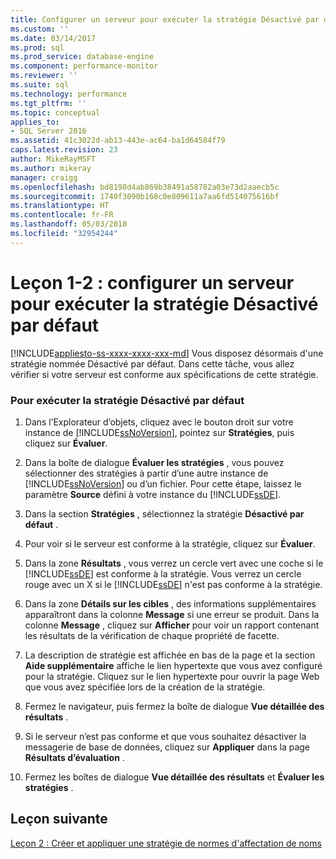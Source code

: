 ```yaml
---
title: Configurer un serveur pour exécuter la stratégie Désactivé par défaut | Microsoft Docs
ms.custom: ''
ms.date: 03/14/2017
ms.prod: sql
ms.prod_service: database-engine
ms.component: performance-monitor
ms.reviewer: ''
ms.suite: sql
ms.technology: performance
ms.tgt_pltfrm: ''
ms.topic: conceptual
applies_to:
- SQL Server 2016
ms.assetid: 41c3022d-ab13-443e-ac64-ba1d64584f79
caps.latest.revision: 23
author: MikeRayMSFT
ms.author: mikeray
manager: craigg
ms.openlocfilehash: bd8198d4ab869b38491a58782a03e73d2aaecb5c
ms.sourcegitcommit: 1740f3090b168c0e809611a7aa6fd514075616bf
ms.translationtype: HT
ms.contentlocale: fr-FR
ms.lasthandoff: 05/03/2018
ms.locfileid: "32954244"
---
```

# <a name="lesson-1-2---configure-a-server-to-run-the-off-by-default-policy"></a>Leçon 1-2 : configurer un serveur pour exécuter la stratégie Désactivé par défaut
[!INCLUDE[appliesto-ss-xxxx-xxxx-xxx-md](../../includes/appliesto-ss-xxxx-xxxx-xxx-md.md)]
Vous disposez désormais d'une stratégie nommée Désactivé par défaut. Dans cette tâche, vous allez vérifier si votre serveur est conforme aux spécifications de cette stratégie.  
  
### <a name="to-run-the-off-by-default-policy"></a>Pour exécuter la stratégie Désactivé par défaut  
  
1.  Dans l’Explorateur d’objets, cliquez avec le bouton droit sur votre instance de [!INCLUDE[ssNoVersion](../../includes/ssnoversion-md.md)], pointez sur **Stratégies**, puis cliquez sur **Évaluer**.  
  
2.  Dans la boîte de dialogue **Évaluer les stratégies** , vous pouvez sélectionner des stratégies à partir d’une autre instance de [!INCLUDE[ssNoVersion](../../includes/ssnoversion-md.md)] ou d’un fichier. Pour cette étape, laissez le paramètre **Source** défini à votre instance du [!INCLUDE[ssDE](../../includes/ssde-md.md)].  
  
3.  Dans la section **Stratégies** , sélectionnez la stratégie **Désactivé par défaut** .  
  
4.  Pour voir si le serveur est conforme à la stratégie, cliquez sur **Évaluer**.  
  
5.  Dans la zone **Résultats** , vous verrez un cercle vert avec une coche si le [!INCLUDE[ssDE](../../includes/ssde-md.md)] est conforme à la stratégie. Vous verrez un cercle rouge avec un X si le [!INCLUDE[ssDE](../../includes/ssde-md.md)] n'est pas conforme à la stratégie.  
  
6.  Dans la zone **Détails sur les cibles** , des informations supplémentaires apparaîtront dans la colonne **Message** si une erreur se produit. Dans la colonne **Message** , cliquez sur **Afficher** pour voir un rapport contenant les résultats de la vérification de chaque propriété de facette.  
  
7.  La description de stratégie est affichée en bas de la page et la section **Aide supplémentaire** affiche le lien hypertexte que vous avez configuré pour la stratégie. Cliquez sur le lien hypertexte pour ouvrir la page Web que vous avez spécifiée lors de la création de la stratégie.  
  
8.  Fermez le navigateur, puis fermez la boîte de dialogue **Vue détaillée des résultats** .  
  
9. Si le serveur n’est pas conforme et que vous souhaitez désactiver la messagerie de base de données, cliquez sur **Appliquer** dans la page **Résultats d’évaluation** .  
  
10. Fermez les boîtes de dialogue **Vue détaillée des résultats** et **Évaluer les stratégies** .  
  
## <a name="next-lesson"></a>Leçon suivante  
[Leçon 2 : Créer et appliquer une stratégie de normes d'affectation de noms](../../relational-databases/policy-based-management/lesson-2-create-and-apply-a-naming-standards-policy.md)  
  
  
  

